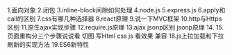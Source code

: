 1.面向对象
2.闭包
3.inline-block间隙如何处理
4.node.js
5.express.js
6.apply和call的区别
7.css有哪几种选择器
8.react原理
9.说一下MVC框架
10.http与Https区别
11.原生ajax实现步骤
12.require.js原理
13.ajax jsonp区别 jsonp原理
14.
15.页面重构分三个步骤说说看
切图
写Html css js
看效果 兼容
18.js上拉加载和下拉刷新的实现方法
19.ES6新特性